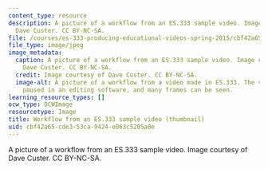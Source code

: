 ```yaml
---
content_type: resource
description: A picture of a workflow from an ES.333 sample video. Image courtesy of
  Dave Custer. CC BY-NC-SA.
file: /courses/es-333-producing-educational-videos-spring-2015/cbf42a65cde353ca9424e063c5205a0e_ES-333s15-th.jpg
file_type: image/jpeg
image_metadata:
  caption: A picture of a workflow from an ES.333 sample video. Image courtesy of
    Dave Custer. CC BY-NC-SA.
  credit: Image courtesy of Dave Custer. CC BY-NC-SA.
  image-alt: A picture of a workflow from a video made in ES.333. The video has been
    paused in an editing software, and many frames can be seen.
learning_resource_types: []
ocw_type: OCWImage
resourcetype: Image
title: Workflow from an ES.333 sample video (thumbnail)
uid: cbf42a65-cde3-53ca-9424-e063c5205a0e
---
```

A picture of a workflow from an ES.333 sample video. Image courtesy of Dave Custer. CC BY-NC-SA.

